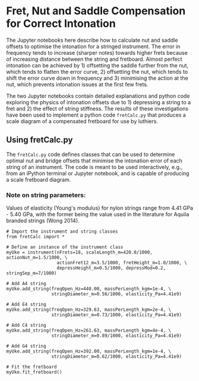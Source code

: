 # Fret, Nut and Saddle Compensation for Correct Intonation

The Jupyter notebooks here describe how to calculate nut and saddle
offsets to optimise the intonation for a stringed instrument. The
error in frequency tends to increase (sharper notes) towards higher
frets because of increasing distance between the string and
fretboard. Almost perfect intonation can be achieved by 1) offsetting
the saddle further from the nut, which tends to flatten the error
curve, 2) offsetting the nut, which tends to shift the error curve down
in frequency and 3) minimising the action at the nut, which prevents
intonation issues at the first few frets.

The two Jupyter notebooks contain detailed explanations and python
code exploring the physics of intonation offsets due to 1) depressing
a string to a fret and 2) the effect of string stiffness. The results
of these investigations have been used to implement a python code
```fretCalc.py``` that produces a scale diagram of a compensated
fretboard for use by luthiers.

## Using fretCalc.py

The ```fretCalc.py``` code defines classes that can be used to
determine optimal nut and bridge offsets that minimise the intonation
error of each string of an instrument. The code is meant to be used
interactively, e.g., from an iPython terminal or Jupyter notebook, and
is capable of producing a scale fretboard diagram.

### Note on string parameters:

Values of elasticity (Young's modulus) for nylon strings range from
4.41 GPa - 5.40 GPa, with the former being the value used in the
literature for Aquila branded strings (Wong 2014).

```
# Import the instrument and string classes
from fretCalc import *

# Define an instance of the instrument class
myUke = instrument(nFrets=18, scaleLength_m=420.0/1000, actionNut_m=1.5/1000, \
                   actionFret12_m=3.5/1000, fretHeight_m=1.0/1000, \
                   depressHeight_m=0.5/1000, depressMod=0.2, stringSep_m=7/1000)

# Add A4 string
myUke.add_string(freqOpen_Hz=440.00, massPerLength_kgm=1e-4, \
                 stringDiameter_m=0.56/1000, elasticity_Pa=4.41e9)

# Add E4 string
myUke.add_string(freqOpen_Hz=329.63, massPerLength_kgm=2e-4, \
                 stringDiameter_m=0.73/1000, elasticity_Pa=4.41e9)

# Add C4 string
myUke.add_string(freqOpen_Hz=261.63, massPerLength_kgm=4e-4, \
                 stringDiameter_m=0.89/1000, elasticity_Pa=4.41e9)

# Add G4 string
myUke.add_string(freqOpen_Hz=392.00, massPerLength_kgm=1e-4, \
                 stringDiameter_m=0.62/1000, elasticity_Pa=4.41e9)

# Fit the fretboard
myUke.fit_fretboard()
```